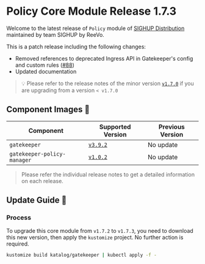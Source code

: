 # Policy Core Module Release 1.7.3

Welcome to the latest release of `Policy` module of [SIGHUP Distribution](https://github.com/sighupio/distribution) maintained by team SIGHUP by ReeVo.

This is a patch release including the following changes:

- Removed references to deprecated Ingress API in Gatekeeper's config and custom rules ([#88](https://github.com/sighupio/module-policy/pull/88))
- Updated documentation

> 💡 Please refer to the release notes of the minor version [`v1.7.0`](https://github.com/sighupio/module-policy/releases/tag/v1.7.0) if you are upgrading from a version `< v1.7.0`

## Component Images 🚢

| Component                   | Supported Version                                                                     | Previous Version |
| --------------------------- | ------------------------------------------------------------------------------------- | ---------------- |
| `gatekeeper`                | [`v3.9.2`](https://github.com/open-policy-agent/gatekeeper/releases/tag/v3.9.2)       | No update        |
| `gatekeeper-policy-manager` | [`v1.0.2`](https://github.com/sighupio/gatekeeper-policy-manager/releases/tag/v1.0.2) | No update        |

> Please refer the individual release notes to get a detailed information on each release.

## Update Guide 🦮

### Process

To upgrade this core module from `v1.7.2` to `v1.7.3`, you need to download this new version, then apply the `kustomize` project. No further action is required.

```bash
kustomize build katalog/gatekeeper | kubectl apply -f -
```
